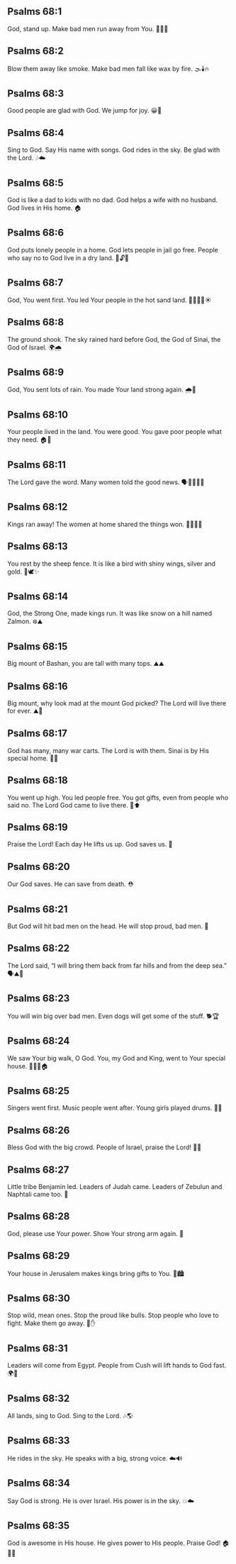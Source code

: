 ## Psalms 68:1
God, stand up. Make bad men run away from You. 🏃‍♂️💨
## Psalms 68:2
Blow them away like smoke. Make bad men fall like wax by fire. 🌫️🕯️🔥
## Psalms 68:3
Good people are glad with God. We jump for joy. 😀🎉
## Psalms 68:4
Sing to God. Say His name with songs. God rides in the sky. Be glad with the Lord. 🎶☁️
## Psalms 68:5
God is like a dad to kids with no dad. God helps a wife with no husband. God lives in His home. 🏠
## Psalms 68:6
God puts lonely people in a home. God lets people in jail go free. People who say no to God live in a dry land. 🏡🔓🌵
## Psalms 68:7
God, You went first. You led Your people in the hot sand land. 🚶‍♂️🚶‍♀️☀️
## Psalms 68:8
The ground shook. The sky rained hard before God, the God of Sinai, the God of Israel. 🌍🌧️
## Psalms 68:9
God, You sent lots of rain. You made Your land strong again. 🌧️🌱
## Psalms 68:10
Your people lived in the land. You were good. You gave poor people what they need. 🏠🍞
## Psalms 68:11
The Lord gave the word. Many women told the good news. 🗣️👩‍🦱👩‍🦰
## Psalms 68:12
Kings ran away! The women at home shared the things won. 🏃‍♂️💨🎁
## Psalms 68:13
You rest by the sheep fence. It is like a bird with shiny wings, silver and gold. 🐑🕊️✨
## Psalms 68:14
God, the Strong One, made kings run. It was like snow on a hill named Zalmon. ❄️⛰️
## Psalms 68:15
Big mount of Bashan, you are tall with many tops. ⛰️⛰️
## Psalms 68:16
Big mount, why look mad at the mount God picked? The Lord will live there for ever. ⛰️👀
## Psalms 68:17
God has many, many war carts. The Lord is with them. Sinai is by His special home. 🏇🏇
## Psalms 68:18
You went up high. You led people free. You got gifts, even from people who said no. The Lord God came to live there. 🎁⬆️
## Psalms 68:19
Praise the Lord! Each day He lifts us up. God saves us. 🙌
## Psalms 68:20
Our God saves. He can save from death. ⛑️
## Psalms 68:21
But God will hit bad men on the head. He will stop proud, bad men. 👊
## Psalms 68:22
The Lord said, “I will bring them back from far hills and from the deep sea.” 🗣️⛰️🌊
## Psalms 68:23
You will win big over bad men. Even dogs will get some of the stuff. 🐕🏆
## Psalms 68:24
We saw Your big walk, O God. You, my God and King, went to Your special house. 🚶‍♂️👑🏠
## Psalms 68:25
Singers went first. Music people went after. Young girls played drums. 🎤🥁
## Psalms 68:26
Bless God with the big crowd. People of Israel, praise the Lord! 🙌👥
## Psalms 68:27
Little tribe Benjamin led. Leaders of Judah came. Leaders of Zebulun and Naphtali came too. 🚩
## Psalms 68:28
God, please use Your power. Show Your strong arm again. 💪
## Psalms 68:29
Your house in Jerusalem makes kings bring gifts to You. 🎁🏙️
## Psalms 68:30
Stop wild, mean ones. Stop the proud like bulls. Stop people who love to fight. Make them go away. 🐂✋
## Psalms 68:31
Leaders will come from Egypt. People from Cush will lift hands to God fast. 🌍🙌
## Psalms 68:32
All lands, sing to God. Sing to the Lord. 🎶🌎
## Psalms 68:33
He rides in the sky. He speaks with a big, strong voice. ☁️🔊
## Psalms 68:34
Say God is strong. He is over Israel. His power is in the sky. 💥☁️
## Psalms 68:35
God is awesome in His house. He gives power to His people. Praise God! 🏠💪🙌
